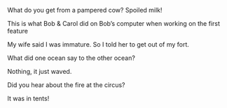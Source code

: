 
What do you get from a pampered cow? Spoiled milk!

This is what Bob & Carol did on Bob’s computer when working on the first feature

My wife said I was immature. So I told her to get out of my fort.


What did one ocean say to the other ocean?

Nothing, it just waved.

Did you hear about the fire at the circus?

It was in tents!